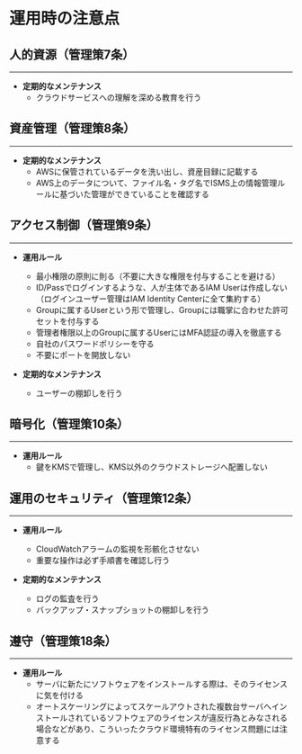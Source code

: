 # 運用時の注意点


## 人的資源（管理策7条）
---
- **定期的なメンテナンス**
    - クラウドサービスへの理解を深める教育を行う

## 資産管理（管理策8条）
---
- **定期的なメンテナンス**
    - AWSに保管されているデータを洗い出し、資産目録に記載する
    - AWS上のデータについて、ファイル名・タグ名でISMS上の情報管理ルールに基づいた管理ができていることを確認する

## アクセス制御（管理策9条）
---
- **運用ルール**
    - 最小権限の原則に則る（不要に大きな権限を付与することを避ける）
    - ID/Passでログインするような、人が主体であるIAM Userは作成しない（ログインユーザー管理はIAM Identity Centerに全て集約する）
    - Groupに属するUserという形で管理し、Groupには職掌に合わせた許可セットを付与する
    - 管理者権限以上のGroupに属するUserにはMFA認証の導入を徹底する
    - 自社のパスワードポリシーを守る
    - 不要にポートを開放しない

- **定期的なメンテナンス**
    - ユーザーの棚卸しを行う

## 暗号化（管理策10条）
---
- **運用ルール**
    - 鍵をKMSで管理し、KMS以外のクラウドストレージへ配置しない

## 運用のセキュリティ（管理策12条）
---
- **運用ルール**
    - CloudWatchアラームの監視を形骸化させない
    - 重要な操作は必ず手順書を確認し行う

- **定期的なメンテナンス**
    - ログの監査を行う
    - バックアップ・スナップショットの棚卸しを行う

## 遵守（管理策18条）
---
- **運用ルール**
    - サーバに新たにソフトウェアをインストールする際は、そのライセンスに気を付ける
    - オートスケーリングによってスケールアウトされた複数台サーバへインストールされているソフトウェアのライセンスが違反行為とみなされる場合などがあり、こういったクラウド環境特有のライセンス問題には注意する